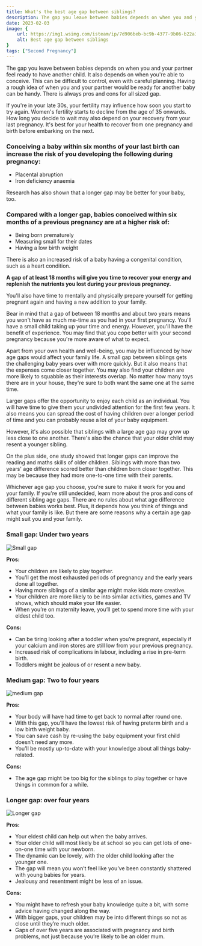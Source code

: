 ```yaml
---
title: What's the best age gap between siblings?
description: The gap you leave between babies depends on when you and your partner feel ready to have another child. It also depends on when you're able to conceive. This can be difficult to control...
date: 2023-02-03
image: {
    url: https://img1.wsimg.com/isteam/ip/7d906beb-bc9b-4377-9b06-b22a3566899c/images.jpeg-62.jpg/:/cr=t:0%25,l:0%25,w:100%25,h:100%25/rs=w:1280 ,
    alt: Best age gap between siblings
}
tags: ["Second Pregnancy"]
---
```

The gap you leave between babies depends on when you and your partner feel ready to have another child. It also depends on when you're able to conceive. This can be difficult to control, even with careful planning.
Having a rough idea of when you and your partner would be ready for another baby can be handy. There is always pros and cons for all sized gap.

If you're in your late 30s, your fertility may influence how soon you start to try again. Women's fertility starts to decline from the age of 35 onwards.
How long you decide to wait may also depend on your recovery from your last pregnancy. It's best for your health to recover from one pregnancy and birth before embarking on the next.

### Conceiving a baby within six months of your last birth can increase the risk of you developing the following during pregnancy:

- Placental abruption
- Iron deficiency anaemia

Research has also shown that a longer gap may be better for your baby, too.

### Compared with a longer gap, babies conceived within six months of a previous pregnancy are at a higher risk of:

- Being born prematurely
- Measuring small for their dates
- Having a low birth weight

There is also an increased risk of a baby having a congenital condition, such as a heart condition.

**A gap of at least 18 months will give you time to recover your energy and replenish the nutrients you lost during your previous pregnancy.** 


You'll also have time to mentally and physically prepare yourself for getting pregnant again and having a new addition to your family.

Bear in mind that a gap of between 18 months and about two years means you won't have as much me-time as you had in your first pregnancy. You'll have a small child taking up your time and energy. However, you'll have the benefit of experience. You may find that you cope better with your second pregnancy because you're more aware of what to expect.

Apart from your own health and well-being, you may be influenced by how age gaps would affect your family life. A small gap between siblings gets the challenging baby years over with more quickly. But it also means that the expenses come closer together. You may also find your children are more likely to squabble as their interests overlap. No matter how many toys there are in your house, they're sure to both want the same one at the same time.

Larger gaps offer the opportunity to enjoy each child as an individual. You will have time to give them your undivided attention for the first few years. It also means you can spread the cost of having children over a longer period of time and you can probably reuse a lot of your baby equipment.

However, it's also possible that siblings with a large age gap may grow up less close to one another. There's also the chance that your older child may resent a younger sibling.

On the plus side, one study showed that longer gaps can improve the reading and maths skills of older children. Siblings with more than two years' age difference scored better than children born closer together. This may be because they had more one-to-one time with their parents.

Whichever age gap you choose, you're sure to make it work for you and your family. If you're still undecided, learn more about the pros and cons of different sibling age gaps.
There are no rules about what age difference between babies works best. Plus, it depends how you think of things and what your family is like. But there are some reasons why a certain age gap might suit you and your family.

### Small gap: Under two years

![Small gap](https://img1.wsimg.com/isteam/ip/7d906beb-bc9b-4377-9b06-b22a3566899c/images.jpeg-63.jpg/:/cr=t:0%25,l:0%25,w:100%25,h:100%25/rs=w:1280)

**Pros:**

- Your children are likely to play together.
- You’ll get the most exhausted periods of pregnancy and the early years done all together.  
- Having more siblings of a similar age might make kids more creative.
- Your children are more likely to be into similar activities, games and TV shows, which should make your life easier.
- When you’re on maternity leave, you’ll get to spend more time with your eldest child too.

**Cons:**

- Can be tiring looking after a toddler when you’re pregnant, especially if your calcium and iron stores are still low from your previous pregnancy.
- Increased risk of complications in labour, including a rise in pre-term birth.
- Toddlers might be jealous of or resent a new baby.

### Medium gap: Two to four years 

![medium gap](https://img1.wsimg.com/isteam/ip/7d906beb-bc9b-4377-9b06-b22a3566899c/download.jpeg-17.jpg/:/cr=t:0%25,l:0%25,w:100%25,h:100%25/rs=w:1280)

**Pros:**

- Your body will have had time to get back to normal after round one.
- With this gap, you’ll have the lowest risk of having preterm birth and a low birth weight baby.
- You can save cash by re-using the baby equipment your first child doesn’t need any more.
- You’ll be mostly up-to-date with your knowledge about all things baby-related.

**Cons:**

- The age gap might be too big for the siblings to play together or have things in common for a while.

### Longer gap: over four years 

![Longer gap](https://img1.wsimg.com/isteam/ip/7d906beb-bc9b-4377-9b06-b22a3566899c/download.jpeg-18.jpg/:/cr=t:0%25,l:0%25,w:100%25,h:100%25/rs=w:1280)

**Pros:**

- Your eldest child can help out when the baby arrives.
- Your older child will most likely be at school so you can get lots of one-on-one time with your newborn.
- The dynamic can be lovely, with the older child looking after the younger one.
- The gap will mean you won’t feel like you’ve been constantly shattered with young babies for years.
- Jealousy and resentment might be less of an issue.

**Cons:**

- You might have to refresh your baby knowledge quite a bit, with some advice having changed along the way.
- With bigger gaps, your children may be into different things so not as close until they’re much older.
- Gaps of over five years are associated with pregnancy and birth problems, not just because you’re likely to be an older mum.